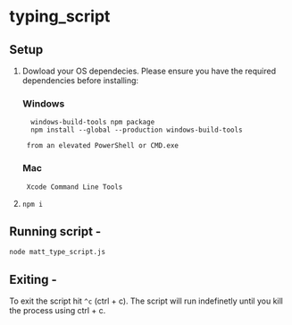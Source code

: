 # typing_script

## Setup

1. Dowload your OS dependecies. 
    Please ensure you have the required dependencies before installing:

      ### Windows
      ```
        windows-build-tools npm package 
        npm install --global --production windows-build-tools 
      ```
        from an elevated PowerShell or CMD.exe
      ### Mac
        Xcode Command Line Tools
    
1. ```npm i```
 
 
## Running script - 
 ```
 node matt_type_script.js
 ```
 
## Exiting -
 To exit the script hit ```^c``` (ctrl + c). 
 The script will run indefinetly until you kill the process using ctrl + c. 
